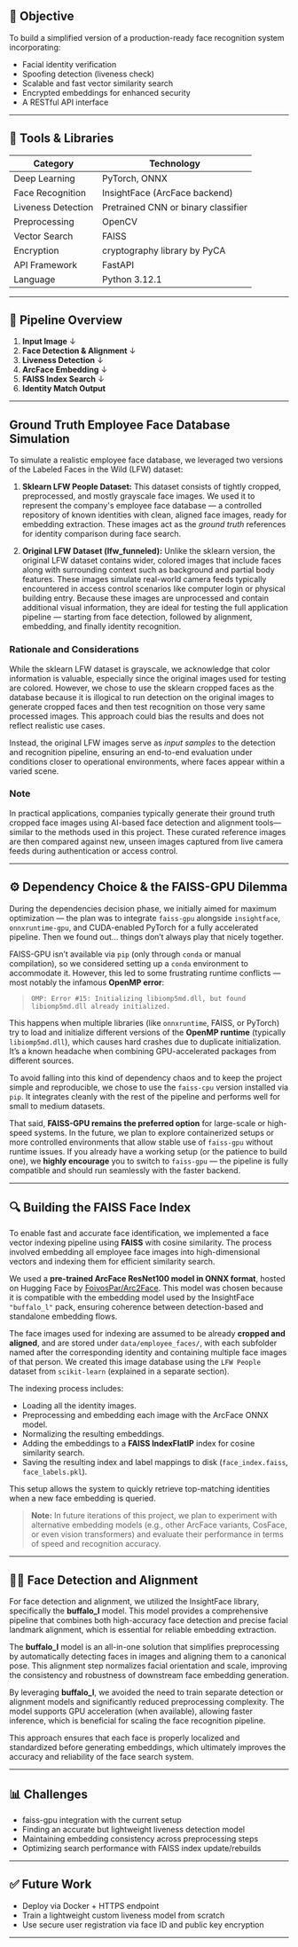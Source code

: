 ## 🧭 Objective

To build a simplified version of a production-ready face recognition system incorporating:
- Facial identity verification
- Spoofing detection (liveness check)
- Scalable and fast vector similarity search
- Encrypted embeddings for enhanced security
- A RESTful API interface 

---

## 🔧 Tools & Libraries

| Category              | Technology                      |
|----------------------|----------------------------------|
| Deep Learning        | PyTorch, ONNX                    |
| Face Recognition     | InsightFace (ArcFace backend)    |
| Liveness Detection   | Pretrained CNN or binary classifier |
| Preprocessing        | OpenCV                           |
| Vector Search        | FAISS                            |
| Encryption           | cryptography library by PyCA     |
| API Framework        | FastAPI                          |
| Language             | Python 3.12.1                    |

---

## 🔄 Pipeline Overview

1. **Input Image**
        ↓
2. **Face Detection & Alignment**
        ↓
3. **Liveness Detection**
        ↓
4. **ArcFace Embedding**
        ↓
5. **FAISS Index Search**
        ↓
6. **Identity Match Output**

---

## Ground Truth Employee Face Database Simulation

To simulate a realistic employee face database, we leveraged two versions of the Labeled Faces in the Wild (LFW) dataset:

1. **Sklearn LFW People Dataset:**
   This dataset consists of tightly cropped, preprocessed, and mostly grayscale face images. We used it to represent the company's employee face database — a controlled repository of known identities with clean, aligned face images, ready for embedding extraction. These images act as the *ground truth* references for identity comparison during face search.

2. **Original LFW Dataset (lfw\_funneled):**
   Unlike the sklearn version, the original LFW dataset contains wider, colored images that include faces along with surrounding context such as background and partial body features. These images simulate real-world camera feeds typically encountered in access control scenarios like computer login or physical building entry. Because these images are unprocessed and contain additional visual information, they are ideal for testing the full application pipeline — starting from face detection, followed by alignment, embedding, and finally identity recognition.

### Rationale and Considerations

While the sklearn LFW dataset is grayscale, we acknowledge that color information is valuable, especially since the original images used for testing are colored. However, we chose to use the sklearn cropped faces as the database because it is illogical to run detection on the original images to generate cropped faces and then test recognition on those very same processed images. This approach could bias the results and does not reflect realistic use cases.

Instead, the original LFW images serve as *input samples* to the detection and recognition pipeline, ensuring an end-to-end evaluation under conditions closer to operational environments, where faces appear within a varied scene.

### Note

In practical applications, companies typically generate their ground truth cropped face images using AI-based face detection and alignment tools—similar to the methods used in this project. These curated reference images are then compared against new, unseen images captured from live camera feeds during authentication or access control.

---

## ⚙️ Dependency Choice & the FAISS-GPU Dilemma

During the dependencies decision phase, we initially aimed for maximum optimization — the plan was to integrate `faiss-gpu` alongside `insightface`, `onnxruntime-gpu`, and CUDA-enabled PyTorch for a fully accelerated pipeline. Then we found out... things don’t always play that nicely together.

FAISS-GPU isn’t available via `pip` (only through `conda` or manual compilation), so we considered setting up a `conda` environment to accommodate it. However, this led to some frustrating runtime conflicts — most notably the infamous **OpenMP error**:

> `OMP: Error #15: Initializing libiomp5md.dll, but found libiomp5md.dll already initialized.`

This happens when multiple libraries (like `onnxruntime`, FAISS, or PyTorch) try to load and initialize different versions of the **OpenMP runtime** (typically `libiomp5md.dll`), which causes hard crashes due to duplicate initialization. It’s a known headache when combining GPU-accelerated packages from different sources.

To avoid falling into this kind of dependency chaos and to keep the project simple and reproducible, we chose to use the `faiss-cpu` version installed via `pip`. It integrates cleanly with the rest of the pipeline and performs well for small to medium datasets.

That said, **FAISS-GPU remains the preferred option** for large-scale or high-speed systems. In the future, we plan to explore containerized setups or more controlled environments that allow stable use of `faiss-gpu` without runtime issues.
If you already have a working setup (or the patience to build one), we **highly encourage** you to switch to `faiss-gpu` — the pipeline is fully compatible and should run seamlessly with the faster backend.

---

## 🔍 Building the FAISS Face Index

To enable fast and accurate face identification, we implemented a face vector indexing pipeline using **FAISS** with cosine similarity. The process involved embedding all employee face images into high-dimensional vectors and indexing them for efficient similarity search.

We used a **pre-trained ArcFace ResNet100 model in ONNX format**, hosted on Hugging Face by [FoivosPar/Arc2Face](https://huggingface.co/FoivosPar/Arc2Face/blob/da2f1e9aa3954dad093213acfc9ae75a68da6ffd/arcface.onnx). This model was chosen because it is compatible with the embedding model used by the InsightFace `"buffalo_l"` pack, ensuring coherence between detection-based and standalone embedding flows.

The face images used for indexing are assumed to be already **cropped and aligned**, and are stored under `data/employee_faces/`, with each subfolder named after the corresponding identity and containing multiple face images of that person. We created this image database using the `LFW People` dataset from `scikit-learn` (explained in a separate section).

The indexing process includes:

* Loading all the identity images.
* Preprocessing and embedding each image with the ArcFace ONNX model.
* Normalizing the resulting embeddings.
* Adding the embeddings to a **FAISS IndexFlatIP** index for cosine similarity search.
* Saving the resulting index and label mappings to disk (`face_index.faiss`, `face_labels.pkl`).

This setup allows the system to quickly retrieve top-matching identities when a new face embedding is queried.

> **Note:** In future iterations of this project, we plan to experiment with alternative embedding models (e.g., other ArcFace variants, CosFace, or even vision transformers) and evaluate their performance in terms of speed and recognition accuracy.

---

## 🧑‍💼 Face Detection and Alignment

For face detection and alignment, we utilized the InsightFace library, specifically the **buffalo\_l** model. This model provides a comprehensive pipeline that combines both high-accuracy face detection and precise facial landmark alignment, which is essential for reliable embedding extraction.

The **buffalo\_l** model is an all-in-one solution that simplifies preprocessing by automatically detecting faces in images and aligning them to a canonical pose. This alignment step normalizes facial orientation and scale, improving the consistency and robustness of downstream face embedding generation.

By leveraging **buffalo\_l**, we avoided the need to train separate detection or alignment models and significantly reduced preprocessing complexity. The model supports GPU acceleration (when available), allowing faster inference, which is beneficial for scaling the face recognition pipeline.

This approach ensures that each face is properly localized and standardized before generating embeddings, which ultimately improves the accuracy and reliability of the face search system.

---

## 📊 Challenges

- faiss-gpu integration with the current setup
- Finding an accurate but lightweight liveness detection model
- Maintaining embedding consistency across preprocessing steps
- Optimizing search performance with FAISS index update/rebuilds

---

## ✅ Future Work

- Deploy via Docker + HTTPS endpoint
- Train a lightweight custom liveness model from scratch
- Use secure user registration via face ID and public key encryption

---